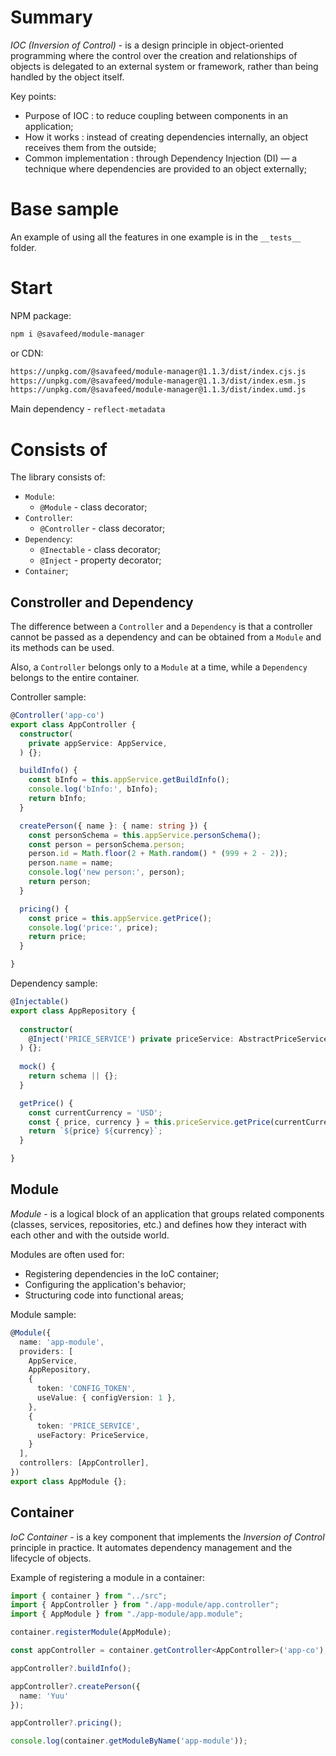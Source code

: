 # Summary

*IOC (Inversion of Control)* - is a design principle in object-oriented programming where the control over the creation and relationships of objects is delegated to an external system or framework, rather than being handled by the object itself.

Key points:
- Purpose of IOC : to reduce coupling between components in an application;
- How it works : instead of creating dependencies internally, an object receives them from the outside;
- Common implementation : through Dependency Injection (DI) — a technique where dependencies are provided to an object externally;


# Base sample

An example of using all the features in one example is in the `__tests__` folder.


# Start

NPM package:

```bash
npm i @savafeed/module-manager
```

or CDN:

```bash
https://unpkg.com/@savafeed/module-manager@1.1.3/dist/index.cjs.js
https://unpkg.com/@savafeed/module-manager@1.1.3/dist/index.esm.js
https://unpkg.com/@savafeed/module-manager@1.1.3/dist/index.umd.js
```

Main dependency - `reflect-metadata`


# Consists of

The library consists of:
- `Module`:
  - `@Module` - class decorator;
- `Controller`:
  - `@Controller` - class decorator;
- `Dependency`:
  - `@Inectable` - class decorator;
  - `@Inject` - property decorator;
- `Container`;

 
## Constroller and Dependency

The difference between a `Controller` and a `Dependency` is that a controller cannot be passed as a dependency and can be obtained from a `Module` and its methods can be used.

Also, a `Controller` belongs only to a `Module` at a time, while a `Dependency` belongs to the entire container.

Controller sample:
```ts
@Controller('app-co')
export class AppController {
  constructor(
    private appService: AppService,
  ) {};

  buildInfo() {
    const bInfo = this.appService.getBuildInfo();
    console.log('bInfo:', bInfo);
    return bInfo;
  }

  createPerson({ name }: { name: string }) {
    const personSchema = this.appService.personSchema();
    const person = personSchema.person;
    person.id = Math.floor(2 + Math.random() * (999 + 2 - 2));
    person.name = name;
    console.log('new person:', person);
    return person;
  }

  pricing() {
    const price = this.appService.getPrice();
    console.log('price:', price);
    return price;
  }

}
```

Dependency sample:
```ts
@Injectable()
export class AppRepository {
  
  constructor(
    @Inject('PRICE_SERVICE') private priceService: AbstractPriceService,
  ) {};
  
  mock() {
    return schema || {};
  }

  getPrice() {
    const currentCurrency = 'USD';
    const { price, currency } = this.priceService.getPrice(currentCurrency);
    return `${price} ${currency}`;
  }

}
```


## Module

*Module* - is a logical block of an application that groups related components (classes, services, repositories, etc.) and defines how they interact with each other and with the outside world.

Modules are often used for:
- Registering dependencies in the IoC container;
- Configuring the application's behavior;
- Structuring code into functional areas;

Module sample:
```ts
@Module({
  name: 'app-module',
  providers: [
    AppService,
    AppRepository,
    {
      token: 'CONFIG_TOKEN',
      useValue: { configVersion: 1 },
    },
    {
      token: 'PRICE_SERVICE',
      useFactory: PriceService,
    }
  ],
  controllers: [AppController],
})
export class AppModule {};
```


## Container

*IoC Container* - is a key component that implements the *Inversion of Control* principle in practice. It automates dependency management and the lifecycle of objects.

Example of registering a module in a container:
```ts
import { container } from "../src";
import { AppController } from "./app-module/app.controller";
import { AppModule } from "./app-module/app.module";

container.registerModule(AppModule);

const appController = container.getController<AppController>('app-co');

appController?.buildInfo();

appController?.createPerson({
  name: 'Yuu'
});

appController?.pricing();

console.log(container.getModuleByName('app-module'));
```
